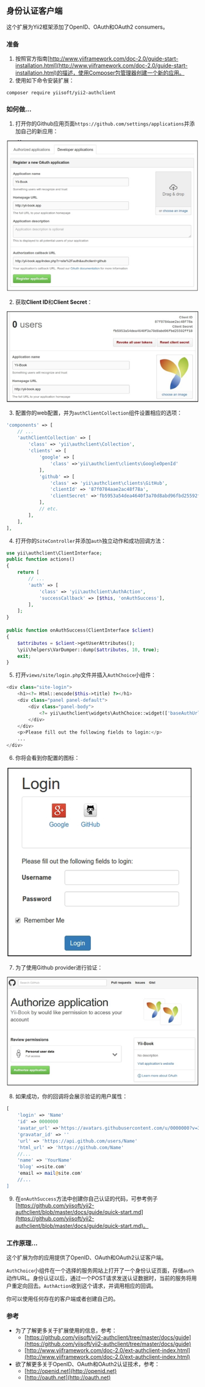 ## 身份认证客户端

这个扩展为Yii2框架添加了OpenID、OAuth和OAuth2 consumers。

### 准备

1. 按照官方指南[http://www.yiiframework.com/doc-2.0/guide-start-installation.html](http://www.yiiframework.com/doc-2.0/guide-start-installation.html)的描述，使用Composer包管理器创建一个新的应用。
2. 使用如下命令安装扩展：

```
composer require yiisoft/yii2-authclient
```

### 如何做...

1. 打开你的Github应用页面`https://github.com/settings/applications`并添加自己的新应用：

![](../images/701.png)

2. 获取**Client ID**和**Client Secret**：

![](../images/702.png)

3. 配置你的web配置，并为`authClientCollection`组件设置相应的选项：

```php
'components' => [
    // ...
    'authClientCollection' => [
        'class' => 'yii\authclient\Collection',
        'clients' => [
            'google' => [
                'class' =>'yii\authclient\clients\GoogleOpenId'
            ],
            'github' => [
                'class' => 'yii\authclient\clients\GitHub',
                'clientId' => '87f0784aae2ac48f78a',
                'clientSecret' =>'fb5953a54dea4640f3a70d8abd96fbd25592ff18',
            ],
            // etc.
        ],
    ],
],
```

4. 打开你的`SiteController`并添加`auth`独立动作和成功回调方法：

```php
use yii\authclient\ClientInterface;
public function actions()
{
    return [
        // ...
        'auth' => [
            'class' => 'yii\authclient\AuthAction',
            'successCallback' => [$this, 'onAuthSuccess'],
        ],
    ];
}

public function onAuthSuccess(ClientInterface $client)
{
    $attributes = $client->getUserAttributes();
    \yii\helpers\VarDumper::dump($attributes, 10, true);
    exit;
}
```

5. 打开`views/site/login.php`文件并插入`AuthChoice`小组件：

```php
<div class="site-login">
    <h1><?= Html::encode($this->title) ?></h1>
    <div class="panel panel-default">
        <div class="panel-body">
            <?= yii\authclient\widgets\AuthChoice::widget(['baseAuthUrl' => ['site/auth'], 'popupMode' => false,]) ?>
        </div>
    </div>
    <p>Please fill out the following fields to login:</p>
    ...
</div>
```

6. 你将会看到你配置的图标：

![](../images/703.png)

7. 为了使用Github provider进行验证：

![](../images/704.png)

8. 如果成功，你的回调将会展示验证的用户属性：

```php
[
    'login' => 'Name'
    'id' => 0000000
    'avatar_url' =>'https://avatars.githubusercontent.com/u/0000000?v=3'
    'gravatar_id' => ''
    'url' => 'https://api.github.com/users/Name'
    'html_url' => 'https://github.com/Name'
    //...
    'name' => 'YourName'
    'blog' =>site.com'
    'email => mail@site.com'
    //...
]
```

9. 在`onAuthSuccess`方法中创建你自己认证的代码，可参考例子[https://github.com/yiisoft/yii2-authclient/blob/master/docs/guide/quick-start.md](https://github.com/yiisoft/yii2-authclient/blob/master/docs/guide/quick-start.md)。

### 工作原理...

这个扩展为你的应用提供了OpenID、OAuth和OAuth2认证客户端。

`AuthChoice`小组件在一个选择的服务网站上打开了一个身份认证页面，存储`auth`动作URL。身份认证以后，通过一个POST请求发送认证数据时，当前的服务将用户重定向回去。`AuthAction`收到这个请求，并调用相应的回调。

你可以使用任何存在的客户端或者创建自己的。

### 参考

- 为了了解更多关于扩展使用的信息，参考：
    + [https://github.com/yiisoft/yii2-authclient/tree/master/docs/guide](https://github.com/yiisoft/yii2-authclient/tree/master/docs/guide)
    + [http://www.yiiframework.com/doc-2.0/ext-authclient-index.html](http://www.yiiframework.com/doc-2.0/ext-authclient-index.html)
- 欲了解更多关于OpenID、OAuth和OAuth2认证技术，参考：
    + [http://openid.net](http://openid.net)
    + [http://oauth.net](http://oauth.net)